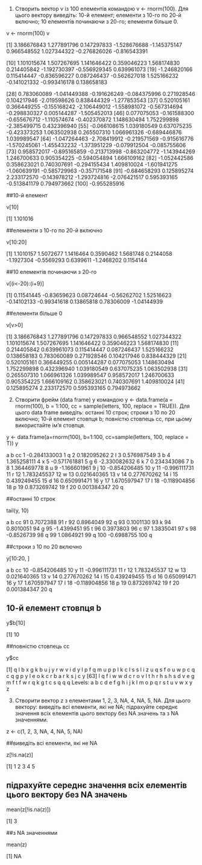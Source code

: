 1. Створить вектор v із 100 елементів командою v <- rnorm(100). Для цього
вектору виведіть: 10-й елемент; елементи з 10-го по 20-й включно; 10
елементів починаючи з 20-го; елементи більше 0.

v <- rnorm(100)
v

[1]  3.186676843  1.277891796  0.147297833 -1.528676688 -1.145375147  0.966548552  1.027344322 -0.276826026 -0.816543391

[10]  1.101015674  1.507267695  1.141646422  0.359046223  1.568174830  0.214405842 -1.192730397 -0.556929345  0.639961073
[19] -1.246820166  0.115414447 -0.836596227  0.087246437 -0.562627018  1.525166232 -0.141021332 -0.993416178  0.138658183

[28]  0.783060089 -1.041449388 -0.191626249 -0.084375996  0.271928546  0.104217946 -2.019598626  0.838444329 -1.277853543
[37]  0.520105161  0.366449255 -0.155168242 -2.106449012 -1.558981072 -0.567314694 -0.298830327  0.005144287 -1.505452013
[46]  0.077075053 -0.161588300 -0.655676712 -1.110574674 -0.402370872  1.148630494  1.752299898 -2.385499715  0.432396940
[55] -0.066108615  1.039180549  0.637075235 -0.423373253  1.063502938  0.265507310  1.066961326 -0.689446876  1.039989547
[64] -1.047264463 -2.708419912 -0.219571569 -0.915616776 -1.570245061 -1.455432232 -1.373951229 -0.079912504 -0.085755606
[73]  0.958572017 -0.895165859 -0.213713998 -0.863204772 -1.143944269  1.246700633  0.905354225 -0.594054894  1.666109162
[82] -1.052442586  0.358623021  0.740307691 -0.294155434  1.409810024 -1.601941275 -1.060639191 -0.585729963 -0.357171548
[91] -0.684658293  0.125895274  2.233172570 -0.143978212 -1.293724816 -2.076421517  0.595393165 -0.513841179  0.794973662
[100] -0.955285916

##10-й елемент

v[10]

[1] 1.101016

##елементи з 10-го по 20-й включно

v[10:20]

[1]  1.1010157  1.5072677  1.1416464  0.3590462  1.5681748  0.2144058 -1.1927304 -0.5569293  0.6399611 -1.2468202  0.1154144

##10 елементів починаючи з 20-го

v[(i<-20):(i+9)]

[1]  0.11541445 -0.83659623  0.08724644 -0.56262702  1.52516623 -0.14102133 -0.99341618  0.13865818  0.78306009 -1.04144939

##елементи більше 0

v[v>0]

[1] 3.186676843 1.277891796 0.147297833 0.966548552 1.027344322 1.101015674 1.507267695 1.141646422 0.359046223 1.568174830
[11] 0.214405842 0.639961073 0.115414447 0.087246437 1.525166232 0.138658183 0.783060089 0.271928546 0.104217946 0.838444329
[21] 0.520105161 0.366449255 0.005144287 0.077075053 1.148630494 1.752299898 0.432396940 1.039180549 0.637075235 1.063502938
[31] 0.265507310 1.066961326 1.039989547 0.958572017 1.246700633 0.905354225 1.666109162 0.358623021 0.740307691 1.409810024
[41] 0.125895274 2.233172570 0.595393165 0.794973662


2. Створити фрейм (data frame) y командою y <- data.frame(a = rnorm(100), b
                                                          = 1:100, cc = sample(letters, 100, replace = TRUE)). Для цього data frame
виведіть: останні 10 строк; строки з 10 по 20 включно; 10-й елемент
стовпця b; повністю стовпець cc, при цьому використайте ім’я стовпця.


y <- data.frame(a=rnorm(100), b=1:100, cc=sample(letters, 100, replace = T))
y

a   b cc
1   -0.284133003   1  q
2    0.182095262   2  l
3    0.576987549   3  b
4    1.365258111   4  x
5   -0.571761881   5  g
6   -2.330082632   6  k
7    0.234343086   7  b
8    1.364469778   8  u
9   -1.166601961   9  j
10  -0.854206485  10  y
11  -0.996111731  11  r
12   1.783245537  12  w
13   0.021640365  13  v
14   0.277670262  14  i
15   0.439249455  15  d
16   0.650991471  16  y
17   1.670597947  17  l
18  -0.118904856  18  p
19   0.873269742  19  f
20   0.001384347  20  q

##останні 10 строк

tail(y, 10)

a   b cc
91   0.7072388  91  r
92   0.8964049  92  q
93   0.1001130  93  k
94   0.8010051  94  g
95  -1.4399451  95  t
96   0.3973803  96  c
97   1.3835041  97  s
98  -0.8526739  98  q
99   1.0864921  99  q
100 -0.6988755 100  q

##строки з 10 по 20 включно

y[10:20, ]

a  b cc
10 -0.854206485 10  y
11 -0.996111731 11  r
12  1.783245537 12  w
13  0.021640365 13  v
14  0.277670262 14  i
15  0.439249455 15  d
16  0.650991471 16  y
17  1.670597947 17  l
18 -0.118904856 18  p
19  0.873269742 19  f
20  0.001384347 20  q

## 10-й елемент стовпця b

y$b[10]

[1] 10

##повністю стовпець cc

y$cc

[1] q l b x g k b u j y r w v i d y l p f q m u p p l k c l s s l i z u q s f o u w p c q c q g p y l e o k c r b a r k s j c y
[63] l q f i w w d c r o v l t h r h s h s d v e g m f t f w r q k g t c s q q q
Levels: a b c d e f g h i j k l m o p q r s t u v w x y z

3. Створити вектор z з елементами 1, 2, 3, NA, 4, NA, 5, NA. Для цього
вектору: виведіть всі елементи, які не NA; підрахуйте середнє значення
всіх елементів цього вектору без NA значень та з NA значеннями.


z <- c(1, 2, 3, NA, 4, NA, 5, NA)

##виведіть всі елементи, які не NA

z[!is.na(z)]

[1] 1 2 3 4 5

## підрахуйте середнє значення всіх елементів цього вектору без NA значень

mean(z[!is.na(z)])

[1] 3

##з NA значеннями

mean(z)

[1] NA
